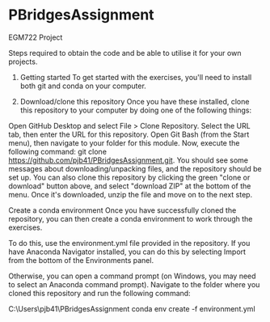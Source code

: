 # PBridgesAssignment
 EGM722 Project

Steps required to obtain the code and be able to utilise it for your own projects.

1. Getting started
To get started with the exercises, you'll need to install both git and conda on your computer. 

2. Download/clone this repository
Once you have these installed, clone this repository to your computer by doing one of the following things:

Open GitHub Desktop and select File > Clone Repository. Select the URL tab, then enter the URL for this repository.
Open Git Bash (from the Start menu), then navigate to your folder for this module. Now, execute the following command: git clone https://github.com/pjb41/PBridgesAssignment.git. You should see some messages about downloading/unpacking files, and the repository should be set up.
You can also clone this repository by clicking the green "clone or download" button above, and select "download ZIP" at the bottom of the menu. Once it's downloaded, unzip the file and move on to the next step.

Create a conda environment
Once you have successfully cloned the repository, you can then create a conda environment to work through the exercises.

To do this, use the environment.yml file provided in the repository. If you have Anaconda Navigator installed, you can do this by selecting Import from the bottom of the Environments panel.

Otherwise, you can open a command prompt (on Windows, you may need to select an Anaconda command prompt). Navigate to the folder where you cloned this repository and run the following command:

C:\Users\pjb41\PBridgesAssignment conda env create -f environment.yml
